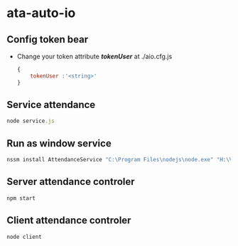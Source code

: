 # ata-auto-io

## Config token bear

- Change your token attribute ***tokenUser*** at ./aio.cfg.js

    ```js
    {
        tokenUser :'<string>'
    }
    ```

## Service attendance

```js
node service.js
```

## Run as window service

```js
nssm install AttendanceService "C:\Program Files\nodejs\node.exe" "H:\VSCode\ata-auto-io\service.js"
```

## Server attendance controler

```js
npm start
```

## Client attendance controler

```js
node client
```
